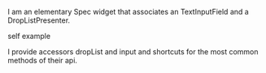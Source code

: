 I am an elementary Spec widget that associates an TextInputField and a DropListPresenter.

self example

I provide accessors dropList and input and shortcuts for the most common methods of their api.